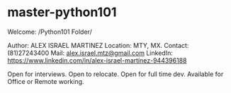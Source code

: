 # master-python101
Welcome:    /Python101 Folder/


Author: ALEX ISRAEL MARTINEZ
Location: MTY, MX.
Contact: (81)27243400
Mail: alex.israel.mtz@gmail.com
LinkedIn: https://www.linkedin.com/in/alex-israel-martínez-944396188


Open for interviews. Open to relocate. Open for full time dev. Available for Office or Remote working.





